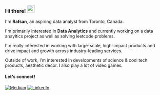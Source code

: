 ### Hi there! <img src="https://emojis.slackmojis.com/emojis/images/1536351075/4594/blob-wave.gif" width="25"/>

I'm **Rafsan**, an aspiring data analyst from Toronto, Canada.

I'm primarily interested in **Data Analytics** and currently working on
a data anayltics project as well as solving leetcode problems.

I'm really interested in working with large-scale, high-impact products and drive impact and growth across industry-leading services.

Outside of work, I'm interested in developments of science & cool tech products, aesthetic decor. I also play a lot of video games.

#### Let's connect!
[<img alt="Medium" src="https://img.shields.io/badge/Medium-%23000000.svg?&style=for-the-badge&logo=Medium&logoColor=white" />](https://medium.com/@rafsanahmed2828)
[<img alt="LinkedIn" src="https://img.shields.io/badge/LinkedIn-%230E76A8.svg?&style=for-the-badge&logo=LinkedIn&logoColor=white" />](https://www.linkedin.com/in/rafsanahmed28/)

